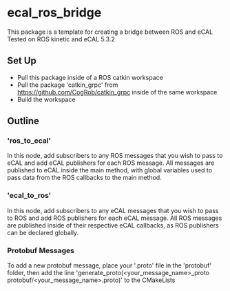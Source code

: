 # ecal_ros_bridge
This package is a template for creating a bridge between ROS and eCAL
Tested on ROS kinetic and eCAL 5.3.2

## Set Up
- Pull this package inside of a ROS catkin workspace
- Pull the package 'catkin_grpc' from https://github.com/CogRob/catkin_grpc inside of the same workspace
- Build the workspace

## Outline

### 'ros_to_ecal'
In this node, add subscribers to any ROS messages that you wish to pass to eCAL and add eCAL publishers for each ROS message. All messages are published to eCAL inside the main method, with global variables used to pass data from the ROS callbacks to the main method.

### 'ecal_to_ros'
In this node, add subscribers to any eCAL messages that you wish to pass to ROS and add ROS publishers for each eCAL message. All ROS messages are published inside of their respective eCAL callbacks, as ROS publishers can be declared globally.

### Protobuf Messages
To add a new protobuf message, place your '.proto' file in the 'protobuf' folder, then add the line 'generate_proto(<your_message_name>_proto protobuf/<your_message_name>.proto)' to the CMakeLists
